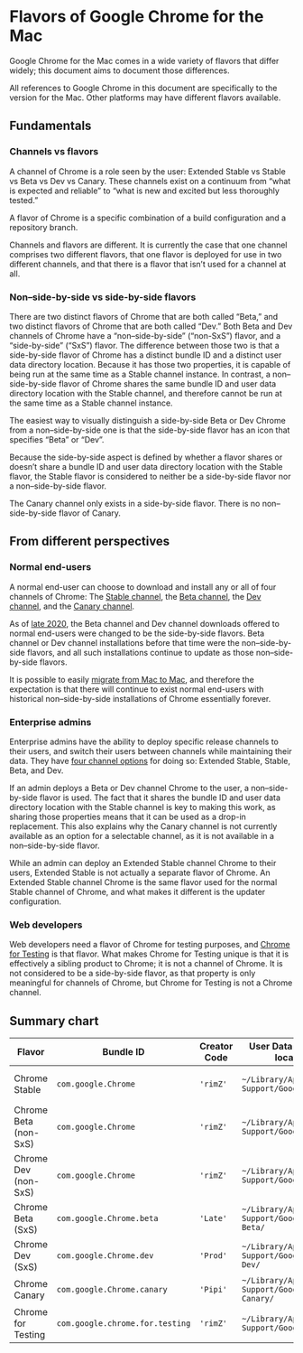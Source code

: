 # Flavors of Google Chrome for the Mac

Google Chrome for the Mac comes in a wide variety of flavors that differ widely;
this document aims to document those differences.

All references to Google Chrome in this document are specifically to the version
for the Mac. Other platforms may have different flavors available.

## Fundamentals

### Channels vs flavors

A channel of Chrome is a role seen by the user: Extended Stable vs Stable vs
Beta vs Dev vs Canary. These channels exist on a continuum from “what is
expected and reliable” to “what is new and excited but less thoroughly tested.”

A flavor of Chrome is a specific combination of a build configuration and a
repository branch.

Channels and flavors are different. It is currently the case that one channel
comprises two different flavors, that one flavor is deployed for use in two
different channels, and that there is a flavor that isn’t used for a channel at
all.

### Non–side-by-side vs side-by-side flavors

There are two distinct flavors of Chrome that are both called “Beta,” and two
distinct flavors of Chrome that are both called “Dev.” Both Beta and Dev
channels of Chrome have a “non–side-by-side” (“non-SxS”) flavor, and a
“side-by-side” (“SxS”) flavor. The difference between those two is that a
side-by-side flavor of Chrome has a distinct bundle ID and a distinct user data
directory location. Because it has those two properties, it is capable of being
run at the same time as a Stable channel instance. In contrast, a
non–side-by-side flavor of Chrome shares the same bundle ID and user data
directory location with the Stable channel, and therefore cannot be run at the
same time as a Stable channel instance.

The easiest way to visually distinguish a side-by-side Beta or Dev Chrome from a
non–side-by-side one is that the side-by-side flavor has an icon that specifies
“Beta” or “Dev”.

Because the side-by-side aspect is defined by whether a flavor shares or doesn’t
share a bundle ID and user data directory location with the Stable flavor, the
Stable flavor is considered to neither be a side-by-side flavor nor a
non–side-by-side flavor.

The Canary channel only exists in a side-by-side flavor. There is no
non–side-by-side flavor of Canary.

## From different perspectives

### Normal end-users

A normal end-user can choose to download and install any or all of four channels
of Chrome: The [Stable channel](https://www.google.com/chrome/), the [Beta
channel](https://www.google.com/chrome/beta/), the [Dev
channel](https://www.google.com/chrome/dev/), and the [Canary
channel](https://www.google.com/chrome/canary/).

As of [late 2020](https://crbug.com/40122449), the Beta channel and Dev channel
downloads offered to normal end-users were changed to be the side-by-side
flavors. Beta channel or Dev channel installations before that time were the
non–side-by-side flavors, and all such installations continue to update as those
non–side-by-side flavors.

It is possible to easily [migrate from Mac to
Mac](https://support.apple.com/en-us/102613), and therefore the expectation is
that there will continue to exist normal end-users with historical
non–side-by-side installations of Chrome essentially forever.

### Enterprise admins

Enterprise admins have the ability to deploy specific release channels to their
users, and switch their users between channels while maintaining their data.
They have [four channel
options](https://support.google.com/chrome/a?p=chrome_browser_release_channels)
for doing so: Extended Stable, Stable, Beta, and Dev.

If an admin deploys a Beta or Dev channel Chrome to the user, a non–side-by-side
flavor is used. The fact that it shares the bundle ID and user data directory
location with the Stable channel is key to making this work, as sharing those
properties means that it can be used as a drop-in replacement. This also
explains why the Canary channel is not currently available as an option for a
selectable channel, as it is not available in a non–side-by-side flavor.

While an admin can deploy an Extended Stable channel Chrome to their users,
Extended Stable is not actually a separate flavor of Chrome. An Extended Stable
channel Chrome is the same flavor used for the normal Stable channel of Chrome,
and what makes it different is the updater configuration.

### Web developers

Web developers need a flavor of Chrome for testing purposes, and [Chrome for
Testing](https://developer.chrome.com/blog/chrome-for-testing) is that flavor.
What makes Chrome for Testing unique is that it is effectively a sibling product
to Chrome; it is not a channel of Chrome. It is not considered to be a
side-by-side flavor, as that property is only meaningful for channels of Chrome,
but Chrome for Testing is not a Chrome channel.

## Summary chart

| Flavor                | Bundle ID                       | Creator Code | User Data Directory location                          | Channel(s)              |
|-----------------------|---------------------------------|--------------|-------------------------------------------------------|-------------------------|
| Chrome Stable         | `com.google.Chrome`             | `'rimZ'`     | `~/Library/Application Support/Google/Chrome/`        | Stable, Extended Stable |
| Chrome Beta (non-SxS) | `com.google.Chrome`             | `'rimZ'`     | `~/Library/Application Support/Google/Chrome/`        | Beta                    |
| Chrome Dev (non-SxS)  | `com.google.Chrome`             | `'rimZ'`     | `~/Library/Application Support/Google/Chrome/`        | Dev                     |
| Chrome Beta (SxS)     | `com.google.Chrome.beta`        | `'Late'`     | `~/Library/Application Support/Google/Chrome Beta/`   | Beta                    |
| Chrome Dev (SxS)      | `com.google.Chrome.dev`         | `'Prod'`     | `~/Library/Application Support/Google/Chrome Dev/`    | Dev                     |
| Chrome Canary         | `com.google.Chrome.canary`      | `'Pipi'`     | `~/Library/Application Support/Google/Chrome Canary/` | Canary                  |
| Chrome for Testing    | `com.google.chrome.for.testing` | `'rimZ'`     | `~/Library/Application Support/Google/Chrome/`        | _none_                  |
